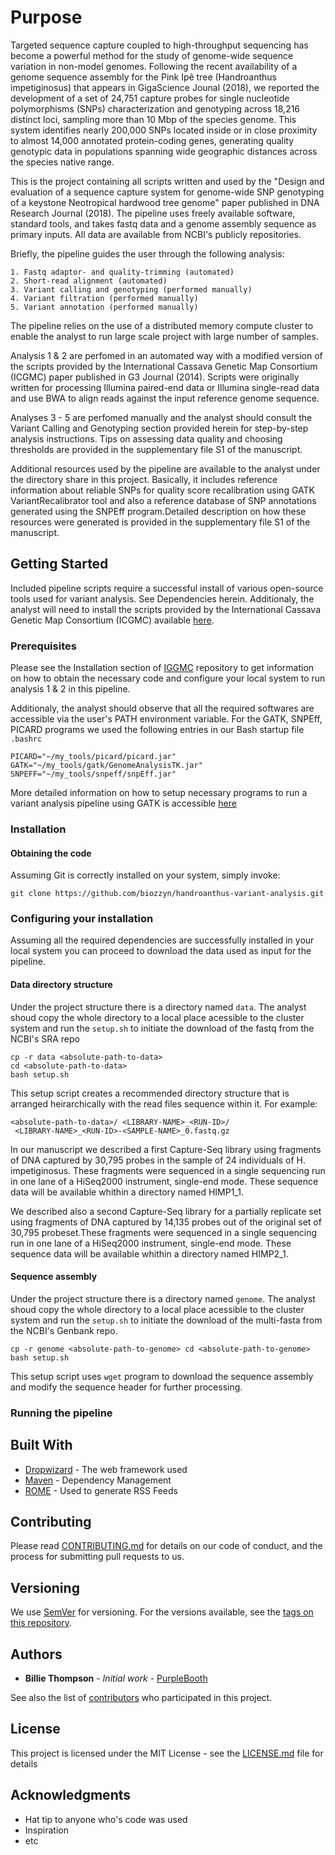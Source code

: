 # Purpose

Targeted sequence capture coupled to high-throughput sequencing has become a powerful method for the study of genome-wide sequence variation in non-model genomes. Following the recent availability of a genome sequence assembly for the Pink Ipê tree (Handroanthus impetiginosus) that appears in GigaScience Jounal (2018), we reported the development of a set of 24,751 capture probes for single nucleotide polymorphisms (SNPs) characterization and genotyping across 18,216 distinct loci, sampling more than 10 Mbp of the species genome. This system identifies nearly 200,000 SNPs located inside or in close proximity to almost 14,000 annotated protein-coding genes, generating quality genotypic data in populations spanning wide geographic distances across the species native range.

This is the project containing all scripts written and used by the "Design and evaluation of a sequence capture system for genome-wide SNP genotyping of a keystone Neotropical hardwood tree genome" paper published in DNA Research Journal (2018). The pipeline uses freely available software, standard tools, and takes fastq data and a genome assembly sequence as primary inputs. All data are available from NCBI's publicly repositories. 

Briefly, the pipeline guides the user through the following analysis:

```
1. Fastq adaptor- and quality-trimming (automated)
2. Short-read alignment (automated)
3. Variant calling and genotyping (performed manually)
4. Variant filtration (performed manually)
5. Variant annotation (performed manually)
```

The pipeline relies on the use of a distributed memory compute cluster to enable the analyst to run large scale project with  large number of samples.

Analysis 1 & 2 are perfomed in an automated way with a modified version of the scripts provided by the International Cassava Genetic Map Consortium (ICGMC) paper published in G3 Journal (2014). Scripts were originally written for processing Illumina paired-end data or Illumina single-read data and use BWA to align reads against the input reference genome sequence.

Analyses 3 - 5 are perfomed manually and the analyst should consult the Variant Calling and Genotyping section provided herein for step-by-step analysis instructions. Tips on assessing data quality and choosing thresholds are provided in the supplementary file S1 of the manuscript.

Additional resources used by the pipeline are available to the analyst under the directory share in this project. Basically, it includes reference information about reliable SNPs for quality score recalibration using GATK VariantRecalibrator tool and also a reference database of SNP annotations generated using the SNPEff program.Detailed description on how these resources were generated is provided in the supplementary file S1 of the manuscript.

## Getting Started

Included pipeline scripts require a successful install of various open-source tools used for variant analysis. See Dependencies herein. Additionaly, the analyst will need to install the scripts provided by the International Cassava Genetic Map Consortium (ICGMC) available [here](https://bitbucket.org/rokhsar-lab/gbs-analysis).

### Prerequisites

Please see the Installation section of [IGGMC](https://bitbucket.org/rokhsar-lab/gbs-analysis) repository to get information on how to obtain the necessary code and configure your local system to run analysis 1 & 2 in this pipeline.

Additionaly, the analyst should observe that all the required softwares are accessible via the user's PATH environment variable. For the GATK, SNPEff, PICARD programs we used the following entries in our Bash startup file ``.bashrc``

```
PICARD="~/my_tools/picard/picard.jar"
GATK="~/my_tools/gatk/GenomeAnalysisTK.jar"
SNPEFF="~/my_tools/snpeff/snpEff.jar"
```

More detailed information on how to setup necessary programs to run a variant analysis pipeline using GATK is accessible [here](https://gatkforums.broadinstitute.org/gatk/discussion/2899/howto-install-all-software-packages-required-to-follow-the-gatk-best-practices)


### Installation

#### Obtaining the code

Assuming Git is correctly installed on your system, simply invoke:

```
git clone https://github.com/biozzyn/handroanthus-variant-analysis.git
```

### Configuring your installation

Assuming all the required dependencies are successfully installed in your local system you can proceed to download the data used as input for the pipeline.

#### Data directory structure

Under the project structure there is a directory named ``data``. The analyst shoud copy the whole directory to a local place acessible to the cluster system and run the ``setup.sh`` to initiate the download of the fastq from the NCBI's SRA repo

```
cp -r data <absolute-path-to-data>
cd <absolute-path-to-data>
bash setup.sh
```
This setup script creates a recommended directory structure that is arranged heirarchically with the read files sequence within it. For example:

``
<absolute-path-to-data>/
          <LIBRARY-NAME>_<RUN-ID>/
                <LIBRARY-NAME>_<RUN-ID>-<SAMPLE-NAME>_0.fastq.gz
``

In our manuscript we described a first Capture-Seq library using fragments of DNA captured by 30,795 probes in the sample of 24 individuals of H. impetiginosus. These fragments were sequenced in a single sequencing run in one lane of a HiSeq2000 instrument, single-end mode. These sequence data will be available whithin a directory named HIMP1_1.

We described also a second Capture-Seq library for a partially replicate set using fragments of DNA captured by 14,135 probes out of the original set of 30,795 probeset.These fragments were sequenced in a single sequencing run in one lane of a HiSeq2000 instrument, single-end mode. These sequence data will be available whithin a directory named HIMP2_1.

#### Sequence assembly

Under the project structure there is a directory named ``genome``. The analyst shoud copy the whole directory to a local place acessible to the cluster system and run the ``setup.sh`` to initiate the download of the multi-fasta from the NCBI's Genbank repo.

``
cp -r genome <absolute-path-to-genome>
cd <absolute-path-to-genome>
bash setup.sh
``

This setup script uses ``wget`` program to download the sequence assembly and modify the sequence header for further processing.

### Running the pipeline




## Built With

* [Dropwizard](http://www.dropwizard.io/1.0.2/docs/) - The web framework used
* [Maven](https://maven.apache.org/) - Dependency Management
* [ROME](https://rometools.github.io/rome/) - Used to generate RSS Feeds

## Contributing

Please read [CONTRIBUTING.md](https://gist.github.com/PurpleBooth/b24679402957c63ec426) for details on our code of conduct, and the process for submitting pull requests to us.

## Versioning

We use [SemVer](http://semver.org/) for versioning. For the versions available, see the [tags on this repository](https://github.com/your/project/tags). 

## Authors

* **Billie Thompson** - *Initial work* - [PurpleBooth](https://github.com/PurpleBooth)

See also the list of [contributors](https://github.com/your/project/contributors) who participated in this project.

## License

This project is licensed under the MIT License - see the [LICENSE.md](LICENSE.md) file for details

## Acknowledgments

* Hat tip to anyone who's code was used
* Inspiration
* etc
